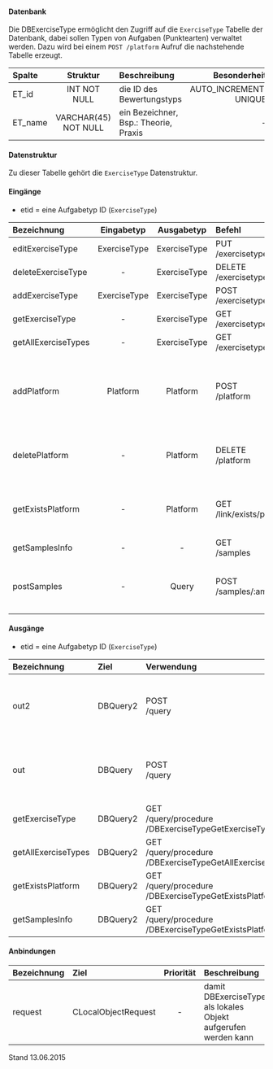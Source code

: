 #### Datenbank
Die DBExerciseType ermöglicht den Zugriff auf die `ExerciseType` Tabelle der Datenbank, dabei sollen
Typen von Aufgaben (Punktearten) verwaltet werden.
Dazu wird bei einem `POST /platform` Aufruf die nachstehende Tabelle erzeugt.

| Spalte        | Struktur  | Beschreibung | Besonderheit |
| :------       |:---------:| :------------| -----------: |
|ET_id|INT NOT NULL| die ID des Bewertungstyps |AUTO_INCREMENT,<br>UNIQUE|
|ET_name|VARCHAR(45) NOT NULL| ein Bezeichner, Bsp.: Theorie, Praxis |-|

#### Datenstruktur
Zu dieser Tabelle gehört die `ExerciseType` Datenstruktur.

#### Eingänge
- etid = eine Aufgabetyp ID (`ExerciseType`)

| Bezeichnung  | Eingabetyp  | Ausgabetyp | Befehl | Beschreibung |
| :----------- |:-----------:| :---------:| :----- | :----------- |
|editExerciseType|ExerciseType|ExerciseType|PUT<br>/exercisetype(/exercisetype)/:etid| ??? |
|deleteExerciseType|-|ExerciseType|DELETE<br>/exercisetype(/exercisetype)/:etid| ??? |
|addExerciseType|ExerciseType|ExerciseType|POST<br>/exercisetype| ??? |
|getExerciseType|-|ExerciseType|GET<br>/exercisetype(/exercisetype)/:etid| ??? |
|getAllExerciseTypes|-|ExerciseType|GET<br>/exercisetype(/exercisetype)| ??? |
|addPlatform|Platform|Platform|POST<br>/platform|installiert dies zugehörige Tabelle und die Prozeduren für diese Plattform|
|deletePlatform|-|Platform|DELETE<br>/platform|entfernt die Tabelle und Prozeduren aus der Plattform|
|getExistsPlatform|-|Platform|GET<br>/link/exists/platform| prüft, ob die Tabelle und die Prozeduren existieren |
|getSamplesInfo|-|-|GET<br>/samples| ??? |
|postSamples|-|Query|POST<br>/samples/:amount| erzeugt Zufallsdaten (amount = Anzahl der Einträge) |

#### Ausgänge
- etid = eine Aufgabetyp ID (`ExerciseType`)

| Bezeichnung  | Ziel  | Verwendung | Beschreibung |
| :----------- |:----- | :--------- | :----------- |
|out2|DBQuery2|POST<br>/query| wird für EDIT, DELETE<br>und POST<br>SQL-Templates verwendet |
|out|DBQuery|POST<br>/query| wird für EDIT, DELETE<br>und POST<br>SQL-Templates verwendet |
|getExerciseType|DBQuery2|GET<br>/query/procedure<br>/DBExerciseTypeGetExerciseType/:etid| Prozeduraufruf |
|getAllExerciseTypes|DBQuery2|GET<br>/query/procedure<br>/DBExerciseTypeGetAllExerciseTypes| Prozeduraufruf |
|getExistsPlatform|DBQuery2|GET<br>/query/procedure<br>/DBExerciseTypeGetExistsPlatform| Prozeduraufruf |
|getSamplesInfo|DBQuery2|GET<br>/query/procedure<br>/DBExerciseTypeGetExistsPlatform| Prozeduraufruf |

#### Anbindungen
| Bezeichnung  | Ziel  | Priorität | Beschreibung |
| :----------- |:----- | :--------:| :------------|
|request|CLocalObjectRequest|-| damit DBExerciseType als lokales Objekt aufgerufen werden kann |

Stand 13.06.2015